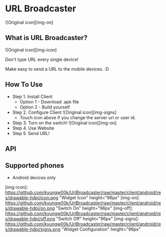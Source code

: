 
URL Broadcaster
=====
![Original icon][img-on]

What is URL Broadcaster?
----
![Original icon][img-icon]

Don't type URL every single device!

Make easy to send a URL to the mobile devices. :D

How To Use
----
* Step 1. Install Client
	* Option 1 - Download .apk file
	* Option 2 - Build yourself
* Step 2. Configure Client
![Original icon][img-signs]
	* Touch icon above if you change the server url or user id.
* Step 3. Turn on the switch!
![Original icon][img-on]
* Step 4. Use Website
* Step 5. Send URL!

API
-----

Supported phones
----
* Android devices only

[img-icon]: https://github.com/kyungw00k/UrlBroadcaster/raw/master/client/android/res/drawable-hdpi/icon.png "Widget Icon" height="96px"
[img-on]: https://github.com/kyungw00k/UrlBroadcaster/raw/master/client/android/res/drawable-hdpi/on.png "Switch On" height="96px"
[img-off]: https://github.com/kyungw00k/UrlBroadcaster/raw/master/client/android/res/drawable-hdpi/off.png "Switch Off" height="96px"
[img-signs]: https://github.com/kyungw00k/UrlBroadcaster/raw/master/client/android/res/drawable-hdpi/signs.png "Widget Configuration" height="96px"